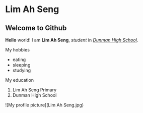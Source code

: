 # Lim Ah Seng
## Welcome to Github

__Hello__ world! I am **Lim Ah Seng**, _student_ in [*Dunman High School*](https://www.dunmanhigh.moe.edu.sg).

My hobbies 
* eating
* sleeping
* studying

My education 
1. Lim Ah Seng Primary
2. Dunman High School

![My profile picture](Lim Ah Seng.jpg)
